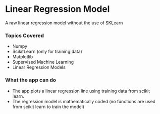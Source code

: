 # Linear Regression Model
 A raw linear regression model without the use of SKLearn

### Topics Covered
* Numpy
* ScikitLearn (only for training data)
* Matplotlib
* Supervised Machine Learning
* Linear Regression Models

### What the app can do

* The app plots a linear regression line using training data from scikit learn.
* The regression model is mathematically coded (no functions are used from scikit learn to train the model)